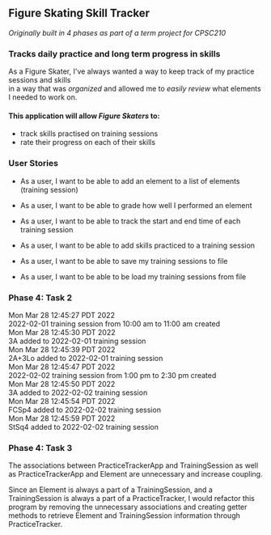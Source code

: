 ## Figure Skating Skill Tracker
*Originally built in 4 phases as part of a term project for CPSC210* 

### Tracks daily practice and long term progress in skills

As a Figure Skater, I've always wanted a way to keep track of my practice sessions and skills  
in a way that was _organized_ and allowed me to _easily review_ what elements I needed to work on. 


#### This application will allow _Figure Skaters_ to:
- track skills practised on training sessions
- rate their progress on each of their skills


### User Stories

- As a user, I want to be able to add an element to a list of elements (training session)
- As a user, I want to be able to grade how well I performed an element
- As a user, I want to be able to track the start and end time of each training session
- As a user, I want to be able to add skills practiced to a training session


- As a user, I want to be able to save my training sessions to file
- As a user, I want to be able to be load my training sessions from file 

### Phase 4: Task 2

Mon Mar 28 12:45:27 PDT 2022 <br>
2022-02-01 training session from 10:00 am to 11:00 am created <br>
Mon Mar 28 12:45:30 PDT 2022 <br>
3A added to 2022-02-01 training session <br>
Mon Mar 28 12:45:39 PDT 2022 <br>
2A+3Lo added to 2022-02-01 training session <br>
Mon Mar 28 12:45:47 PDT 2022 <br>
2022-02-02 training session from 1:00 pm to 2:30 pm created <br>
Mon Mar 28 12:45:50 PDT 2022 <br>
3A added to 2022-02-02 training session <br>
Mon Mar 28 12:45:54 PDT 2022 <br>
FCSp4 added to 2022-02-02 training session <br>
Mon Mar 28 12:45:59 PDT 2022 <br>
StSq4 added to 2022-02-02 training session <br>

### Phase 4: Task 3

The associations between PracticeTrackerApp and TrainingSession as well as 
PracticeTrackerApp and Element are unnecessary and increase coupling. 

Since an Element is always a part of a TrainingSession, and a TrainingSession is always a part of a PracticeTracker, 
I would refactor this program by removing the unnecessary associations and creating getter methods to 
retrieve Element and TrainingSession information through PracticeTracker. 




